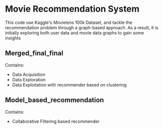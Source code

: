 # Movie Recommendation System

This code use Kaggle's Movielens 100k Dataset, and tackle the recommendation problem through a graph-based approach. As a result, it is initially exploring both user data and movie data graphs to gain some insights

## Merged_final_final
Contains: 
  - Data Acquisition
  - Data Exploration
  - Data Exploitation with recommender based on clustering
## Model_based_recommendation 
Contains: 
  - Collaborative Filtering based recommender
  
 
